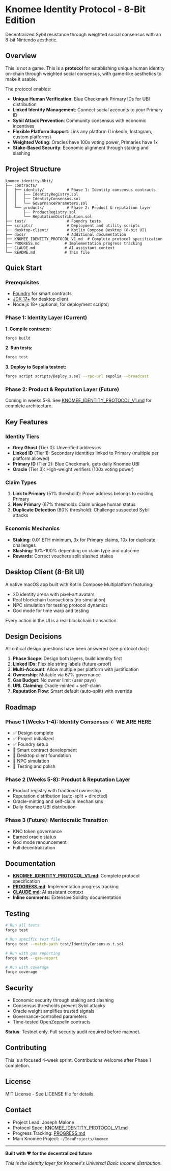 # Knomee Identity Protocol - 8-Bit Edition

Decentralized Sybil resistance through weighted social consensus with an 8-bit Nintendo aesthetic.

## Overview

This is not a game. This is a **protocol** for establishing unique human identity on-chain through weighted social consensus, with game-like aesthetics to make it usable.

The protocol enables:
- **Unique Human Verification**: Blue Checkmark Primary IDs for UBI distribution
- **Linked Identity Management**: Connect social accounts to your Primary ID
- **Sybil Attack Prevention**: Community consensus with economic incentives
- **Flexible Platform Support**: Link any platform (LinkedIn, Instagram, custom platforms)
- **Weighted Voting**: Oracles have 100x voting power, Primaries have 1x
- **Stake-Based Security**: Economic alignment through staking and slashing

## Project Structure

```
knomee-identity-8bit/
├── contracts/
│   ├── identity/          # Phase 1: Identity consensus contracts
│   │   ├── IdentityRegistry.sol
│   │   ├── IdentityConsensus.sol
│   │   └── GovernanceParameters.sol
│   └── products/          # Phase 2: Product & reputation layer
│       ├── ProductRegistry.sol
│       └── ReputationDistribution.sol
├── test/                  # Foundry tests
├── scripts/               # Deployment and utility scripts
├── desktop-client/        # Kotlin Compose Desktop (8-bit UI)
├── docs/                  # Additional documentation
├── KNOMEE_IDENTITY_PROTOCOL_V1.md  # Complete protocol specification
├── PROGRESS.md           # Implementation progress tracking
├── CLAUDE.md             # AI assistant context
└── README.md             # This file
```

## Quick Start

### Prerequisites

- [Foundry](https://book.getfoundry.sh/getting-started/installation) for smart contracts
- [JDK 17+](https://adoptium.net/) for desktop client
- Node.js 18+ (optional, for deployment scripts)

### Phase 1: Identity Layer (Current)

**1. Compile contracts:**
```bash
forge build
```

**2. Run tests:**
```bash
forge test
```

**3. Deploy to Sepolia testnet:**
```bash
forge script scripts/Deploy.s.sol --rpc-url sepolia --broadcast
```

### Phase 2: Product & Reputation Layer (Future)

Coming in weeks 5-8. See [KNOMEE_IDENTITY_PROTOCOL_V1.md](./KNOMEE_IDENTITY_PROTOCOL_V1.md) for complete architecture.

## Key Features

### Identity Tiers

- **Grey Ghost** (Tier 0): Unverified addresses
- **Linked ID** (Tier 1): Secondary identities linked to Primary (multiple per platform allowed)
- **Primary ID** (Tier 2): Blue Checkmark, gets daily Knomee UBI
- **Oracle** (Tier 3): High-weight verifiers (100x voting power)

### Claim Types

1. **Link to Primary** (51% threshold): Prove address belongs to existing Primary
2. **New Primary** (67% threshold): Claim unique human status
3. **Duplicate Detection** (80% threshold): Challenge suspected Sybil attacks

### Economic Mechanics

- **Staking**: 0.01 ETH minimum, 3x for Primary claims, 10x for duplicate challenges
- **Slashing**: 10%-100% depending on claim type and outcome
- **Rewards**: Correct vouchers split slashed stakes

## Desktop Client (8-Bit UI)

A native macOS app built with Kotlin Compose Multiplatform featuring:
- 2D identity arena with pixel-art avatars
- Real blockchain transactions (no simulation)
- NPC simulation for testing protocol dynamics
- God mode for time warp and testing

Every action in the UI is a real blockchain transaction.

## Design Decisions

All critical design questions have been answered (see protocol doc):

1. **Phase Scope**: Design both layers, build identity first
2. **Linked IDs**: Flexible string labels (future-proof)
3. **Multi-Account**: Allow multiple per platform with justification
4. **Ownership**: Mutable via 67% governance
5. **Gas Budget**: No owner limit (user pays)
6. **URL Claiming**: Oracle-minted + self-claim
7. **Reputation Flow**: Smart default (auto-split) with override

## Roadmap

### Phase 1 (Weeks 1-4): Identity Consensus ← **WE ARE HERE**
- ✅ Design complete
- ✅ Project initialized
- ✅ Foundry setup
- 🚧 Smart contract development
- 🚧 Desktop client foundation
- 🚧 NPC simulation
- 🚧 Testing and polish

### Phase 2 (Weeks 5-8): Product & Reputation Layer
- Product registry with fractional ownership
- Reputation distribution (auto-split + directed)
- Oracle-minting and self-claim mechanisms
- Daily Knomee UBI distribution

### Phase 3 (Future): Meritocratic Transition
- KNO token governance
- Earned oracle status
- God mode renouncement
- Full decentralization

## Documentation

- **[KNOMEE_IDENTITY_PROTOCOL_V1.md](./KNOMEE_IDENTITY_PROTOCOL_V1.md)**: Complete protocol specification
- **[PROGRESS.md](./PROGRESS.md)**: Implementation progress tracking
- **[CLAUDE.md](./CLAUDE.md)**: AI assistant context
- **Inline comments**: Extensive Solidity documentation

## Testing

```bash
# Run all tests
forge test

# Run specific test file
forge test --match-path test/IdentityConsensus.t.sol

# Run with gas reporting
forge test --gas-report

# Run with coverage
forge coverage
```

## Security

- Economic security through staking and slashing
- Consensus thresholds prevent Sybil attacks
- Oracle weight amplifies trusted signals
- Governance-controlled parameters
- Time-tested OpenZeppelin contracts

**Status**: Testnet only. Full security audit required before mainnet.

## Contributing

This is a focused 4-week sprint. Contributions welcome after Phase 1 completion.

## License

MIT License - See LICENSE file for details.

## Contact

- Project Lead: Joseph Malone
- Protocol Spec: [KNOMEE_IDENTITY_PROTOCOL_V1.md](./KNOMEE_IDENTITY_PROTOCOL_V1.md)
- Progress Tracking: [PROGRESS.md](./PROGRESS.md)
- Main Knomee Project: `~/IdeaProjects/knomee`

---

**Built with ❤️ for the decentralized future**

*This is the identity layer for Knomee's Universal Basic Income distribution.*

